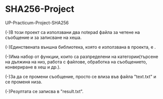 # SHA256-Project
UP-Practicum-Project-SHA256

(-)В този проект са използвани два notepad файла за четене на съобщение и за записване на хеша.

(-)Единствената външна библиотека, която е използвана в проекта, е <fstream>.

(-)Има набор от функции, които са разпределени на категории(търсене на дължина на низ, работа с файлове, обработка на съобщението, конвериране в хеш и др.).

(-)За да се промени съобщение, просто се влиза във файла "text.txt" и се променя низа.

(-)Резултата се записва в "result.txt".
